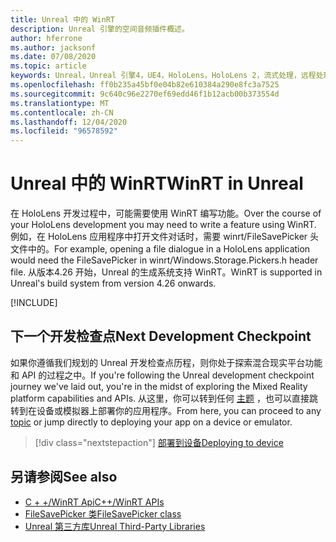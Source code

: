 ```yaml
---
title: Unreal 中的 WinRT
description: Unreal 引擎的空间音频插件概述。
author: hferrone
ms.author: jacksonf
ms.date: 07/08/2020
ms.topic: article
keywords: Unreal，Unreal 引擎4，UE4，HoloLens，HoloLens 2，流式处理，远程处理，混合现实，开发，入门，功能，新项目，模拟器，文档，指南，功能，全息影像，游戏开发，混合现实耳机，windows mixed reality 耳机，虚拟现实耳机，WinRT，DLL
ms.openlocfilehash: ff0b235a45bf0e04b82e610384a290e8fc3a7525
ms.sourcegitcommit: 9c640c96e2270ef69edd46f1b12acb00b373554d
ms.translationtype: MT
ms.contentlocale: zh-CN
ms.lasthandoff: 12/04/2020
ms.locfileid: "96578592"
---
```

# <a name="winrt-in-unreal"></a><span data-ttu-id="4ee7c-104">Unreal 中的 WinRT</span><span class="sxs-lookup"><span data-stu-id="4ee7c-104">WinRT in Unreal</span></span>

<span data-ttu-id="4ee7c-105">在 HoloLens 开发过程中，可能需要使用 WinRT 编写功能。</span><span class="sxs-lookup"><span data-stu-id="4ee7c-105">Over the course of your HoloLens development you may need to write a feature using WinRT.</span></span> <span data-ttu-id="4ee7c-106">例如，在 HoloLens 应用程序中打开文件对话时，需要 winrt/FileSavePicker 头文件中的。</span><span class="sxs-lookup"><span data-stu-id="4ee7c-106">For example, opening a file dialogue in a HoloLens application would need the FileSavePicker in winrt/Windows.Storage.Pickers.h header file.</span></span> <span data-ttu-id="4ee7c-107">从版本4.26 开始，Unreal 的生成系统支持 WinRT。</span><span class="sxs-lookup"><span data-stu-id="4ee7c-107">WinRT is supported in Unreal's build system from version 4.26 onwards.</span></span>

[!INCLUDE[](includes/tabs-winRT.md)]

## <a name="next-development-checkpoint"></a><span data-ttu-id="4ee7c-108">下一个开发检查点</span><span class="sxs-lookup"><span data-stu-id="4ee7c-108">Next Development Checkpoint</span></span>

<span data-ttu-id="4ee7c-109">如果你遵循我们规划的 Unreal 开发检查点历程，则你处于探索混合现实平台功能和 API 的过程之中。</span><span class="sxs-lookup"><span data-stu-id="4ee7c-109">If you're following the Unreal development checkpoint journey we've laid out, you're in the midst of exploring the Mixed Reality platform capabilities and APIs.</span></span> <span data-ttu-id="4ee7c-110">从这里，你可以转到任何 [主题](unreal-development-overview.md#3-platform-capabilities-and-apis) ，也可以直接跳转到在设备或模拟器上部署你的应用程序。</span><span class="sxs-lookup"><span data-stu-id="4ee7c-110">From here, you can proceed to any [topic](unreal-development-overview.md#3-platform-capabilities-and-apis) or jump directly to deploying your app on a device or emulator.</span></span>

> [!div class="nextstepaction"]
> [<span data-ttu-id="4ee7c-111">部署到设备</span><span class="sxs-lookup"><span data-stu-id="4ee7c-111">Deploying to device</span></span>](unreal-deploying.md)

## <a name="see-also"></a><span data-ttu-id="4ee7c-112">另请参阅</span><span class="sxs-lookup"><span data-stu-id="4ee7c-112">See also</span></span>
* [<span data-ttu-id="4ee7c-113">C + +/WinRT Api</span><span class="sxs-lookup"><span data-stu-id="4ee7c-113">C++/WinRT APIs</span></span>](https://docs.microsoft.com/windows/uwp/cpp-and-winrt-apis/)
* [<span data-ttu-id="4ee7c-114">FileSavePicker 类</span><span class="sxs-lookup"><span data-stu-id="4ee7c-114">FileSavePicker class</span></span>](https://docs.microsoft.com/uwp/api/Windows.Storage.Pickers.FileSavePicker) 
* [<span data-ttu-id="4ee7c-115">Unreal 第三方库</span><span class="sxs-lookup"><span data-stu-id="4ee7c-115">Unreal Third-Party Libraries</span></span>](https://docs.unrealengine.com/Programming/BuildTools/UnrealBuildTool/ThirdPartyLibraries/index.html) 
